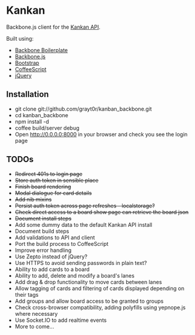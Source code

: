 Kankan
====================

Backbone.js client for the [Kankan API](https://github.com/grayt0r/kankan_api).

Built using:

* [Backbone Boilerplate](https://github.com/tbranyen/backbone-boilerplate)
* [Backbone.js](http://documentcloud.github.com/backbone/)
* [Bootstrap](http://twitter.github.com/bootstrap/)
* [CoffeeScript](http://coffeescript.org/)
* [jQuery](http://jquery.com/)


## Installation

* git clone git://github.com/grayt0r/kanban_backbone.git
* cd kanban_backbone
* npm install -d
* coffee build/server debug
* Open http://0.0.0.0:8000 in your browser and check you see the login page

## TODOs

* ~~Redirect 401s to login page~~
* ~~Store auth token in sensible place~~
* ~~Finish board rendering~~
* ~~Modal dialogue for card details~~
* ~~Add nib mixins~~
* ~~Persist auth token across page refreshes - localstorage?~~
* ~~Check direct access to a board show page can retrieve the board json~~
* ~~Document install steps~~
* Add some dummy data to the default Kankan API install
* Document build steps
* Add validations to API and client
* Port the build process to CoffeeScript
* Improve error handling
* Use Zepto instead of jQuery?
* Use HTTPS to avoid sending passwords in plain text?
* Ability to add cards to a board
* Ability to add, delete and modify a board's lanes
* Add drag & drop functionality to move cards between lanes
* Allow tagging of cards and filtering of cards displayed depending on their tags
* Add groups and allow board access to be granted to groups
* Check cross-browser compatibility, adding polyfills using yepnope.js where necessary
* Use Socket.IO to add realtime events
* More to come...